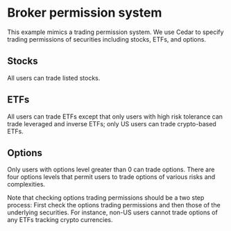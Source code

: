 # Broker permission system
This example mimics a trading permission system. We use Cedar to specify trading permissions of securities including stocks, ETFs, and options.

## Stocks
All users can trade listed stocks.

## ETFs
All users can trade ETFs except that only users with high risk tolerance can trade leveraged and inverse ETFs; only US users can trade crypto-based ETFs.

## Options
Only users with options level greater than 0 can trade options. There are four options levels that permit users to trade options of various risks and complexities.

Note that checking options trading permissions should be a two step process: First check the options trading permissions and then those of the underlying securities. For instance, non-US users cannot trade options of any ETFs tracking crypto currencies.



